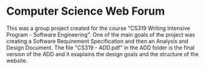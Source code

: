 # Computer Science Web Forum
This was a group project created for the course "CS319 Writing Intensive Program - Software Engineering". One of the main goals of the project was creating a Software Requirement Specification and then an Analysis and Design Document. The file "CS319 - ADD.pdf" in the ADD folder is the final version of the ADD and it exaplains the design goals and the structure of the website.
